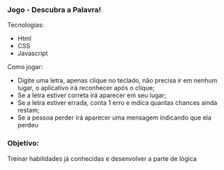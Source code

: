 ### Jogo - Descubra a Palavra!

Tecnologias:

<ul>
  <li>Html</li>
  <li>CSS</li>
  <li>Javascript</li>
</ul>

Como jogar:

<ul>
  <li>Digite uma letra, apenas clique no teclado, não precisa ir em nenhum lugar, o aplicativo irá reconhecer após o clique;</li>
  <li>Se a letra estiver correta irá aparecer em seu lugar;</li>
  <li>Se a letra estiver errada, conta 1 erro e indica quantas chances ainda restam;</li>
  <li>Se a pessoa perder irá aparecer uma mensagem indicando que ela perdeu</li>
</ul>

<h3>Objetivo: </h3>
<p>Treinar habilidades já conhecidas e desenvolver a parte de lógica</p>
